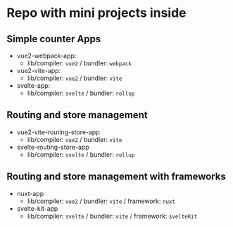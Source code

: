 # Repo with mini projects inside

## Simple counter Apps

- vue2-webpack-app:
  - lib/compiler: `vue2` / bundler: `webpack`
- vue2-vite-app:
  - lib/compiler: `vue2` / bundler: `vite`
- svelte-app:
  - lib/compiler: `svelte` / bundler: `rollup`

## Routing and store management

- vue2-vite-routing-store-app
  - lib/compiler: `vue2` / bundler: `vite`
- svelte-routing-store-app
  - lib/compiler: `svelte` / bundler: `rollup`

## Routing and store management with frameworks

- nuxt-app
  - lib/compiler: `vue2` / bundler: `vite` / framework: `nuxt`
- svelte-kit-app
  - lib/compiler: `svelte` / bundler: `vite` / framework: `svelteKit`
